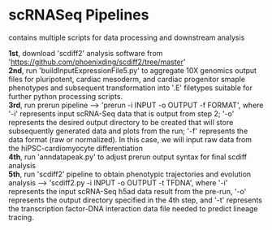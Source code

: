 # scRNASeq Pipelines
 contains multiple scripts for data processing and downstream analysis

 **1st**, download 'scdiff2' analysis software from 'https://github.com/phoenixding/scdiff2/tree/master' <br>
 **2nd**, run 'buildInputExpressionFile5.py' to aggregate 10X genomics output files for pluripotent, cardiac mesoderm, and cardiac progenitor smaple phenotypes and subsequent transformation into '.E' filetypes suitable for further python processing scripts. <br>
 **3rd**, run prerun pipeline --> 'prerun -i INPUT -o OUTPUT -f FORMAT', where '-i' represents input scRNA-Seq data that is output from step 2; '-o' represents the desired output directory to be created that will store subsequently generated data and plots from the run; '-f' represents the data format (raw or normalized). In this case, we will input raw data from the hiPSC-cardiomyocyte differentiation <br> 
 **4th**, run 'anndatapeak.py' to adjust prerun output syntax for final scdiff analysis <br>
 **5th**, run 'scdiff2' pipeline to obtain phenotypic trajectories and evolution analysis --> 'scdiff2.py -i INPUT -o OUTPUT -t TFDNA', where '-i' represents the input scRNA-Seq h5ad data result from the pre-run, '-o' represents the output directory specified in the 4th step, and '-t' represents the transcription factor-DNA interaction data file needed to predict lineage tracing. <br>
